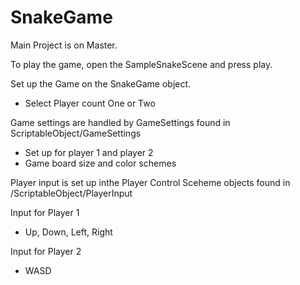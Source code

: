 # SnakeGame

Main Project is on Master. 

To play the game, open the SampleSnakeScene and press play. 

Set up the Game on the SnakeGame object. 

- Select Player count One or Two 

Game settings are handled by GameSettings found in ScriptableObject/GameSettings
- Set up for player 1 and player 2
- Game board size and color schemes 


Player input is set up inthe Player Control Sceheme objects found in /ScriptableObject/PlayerInput 

Input for Player 1 
- Up, Down, Left, Right 

Input for Player 2 
- WASD 
